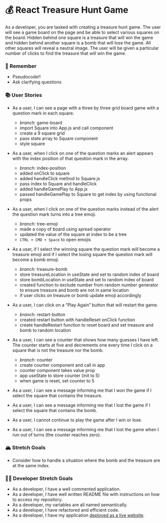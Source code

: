# 💰 React Treasure Hunt Game

As a developer, you are tasked with creating a treasure hunt game. The user will see a game board on the page and be able to select various squares on the board. Hidden behind one square is a treasure that will win the game and hidden behind another square is a bomb that will lose the game. All other squares will reveal a neutral image. The user will be given a particular number of clicks to find the treasure that will win the game.

### 🤔 Remember

- Pseudocode!!
- Ask clarifying questions

### 📚 User Stories

- As a user, I can see a page with a three by three grid board game with a question mark in each square.
  - *branch:* game-board
  - import Square into App.js and call component
  - create a 9 square grid
  - pass state array to Square component
  - style square

- As a user, when I click on one of the question marks an alert appears with the index position of that question mark in the array.
  - *branch:* index-position
  - added onClick to square
  - added handleClick method to Square.js
  - pass index to Square and handleClick
  - added handleGamePlay to App.js
  - passed handleGamePlay to Square to get index by using functional props

- As a user, when I click on one of the question marks instead of the alert the question mark turns into a tree emoji.
  - *branch:* tree-emoji
  - made a copy of board using spread operator
  - updated the value of the square at index to be a tree
  - `CTRL + CMD + Space` to open emojis

- As a user, if I select the winning square the question mark will become a treasure emoji and if I select the losing square the question mark will become a bomb emoji.
  - *branch:* treasure-bomb
  - store treasureLocation in useState and set to random index of board
  - store bombLocation in useState and set to random index of board
  - created function to exclude number from random number generator to ensure treasure and bomb are not in same location
  - if user clicks on treasure or bomb update emoji accordingly

- As a user, I can click on a “Play Again” button that will restart the game.
  - *branch:* restart-button
  - created restart button with handleReset onClick function
  - create handleRestart function to reset board and set treasure and bomb to random location

- As a user, I can see a counter that shows how many guesses I have left. The counter starts at five and decrements one every time I click on a square that is not the treasure nor the bomb.
  - *branch:* counter
  - create counter component and call in app
  - counter component takes value prop
  - app useState to store counter (init to 5)
  - when game is reset, set counter to 5

- As a user, I can see a message informing me that I won the game if I select the square that contains the treasure.
- As a user, I can see a message informing me that I lost the game if I select the square that contains the bomb.
- As a user, I cannot continue to play the game after I win or lose.
- As a user, I can see a message informing me that I lost the game when I run out of turns (the counter reaches zero).

### 🏔 Stretch Goals

- Consider how to handle a situation where the bomb and the treasure are at the same index.

### 👩‍💻 Developer Stretch Goals

- As a developer, I have a well commented application.
- As a developer, I have well written README file with instructions on how to access my repository.
- As a developer, my variables are all named semantically.
- As a developer, I have refactored and efficient code.
- As a developer, I have my application [deployed as a live website](https://render.com/docs/deploy-create-react-app).
